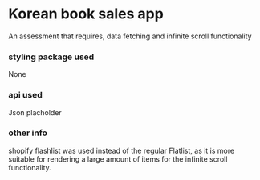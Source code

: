 # Korean book sales app
An assessment that requires, data fetching and infinite scroll functionality

### styling package used
None

### api used
Json placholder

### other info
shopify flashlist was used instead of the regular Flatlist, as it is more suitable for rendering a large amount of items for the infinite scroll functionality.

